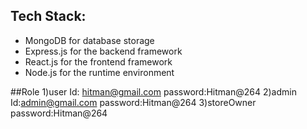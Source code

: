 ## Tech Stack:
- MongoDB for database storage
- Express.js for the backend framework
- React.js for the frontend framework
- Node.js for the runtime environment

##Role
1)user 
Id: hitman@gmail.com
password:Hitman@264
2)admin
Id:admin@gmail.com
password:Hitman@264
3)storeOwner
password:Hitman@264

